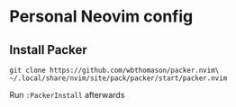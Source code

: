  # Personal Neovim config

 ## Install Packer

 ```
 git clone https://github.com/wbthomason/packer.nvim\
 ~/.local/share/nvim/site/pack/packer/start/packer.nvim
 ```

Run `:PackerInstall` afterwards
